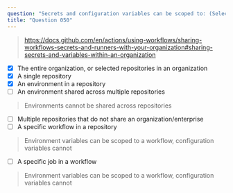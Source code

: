 ```yaml
---
question: "Secrets and configuration variables can be scoped to: (Select three.)"
title: "Question 050"
---
```



> https://docs.github.com/en/actions/using-workflows/sharing-workflows-secrets-and-runners-with-your-organization#sharing-secrets-and-variables-within-an-organization
- [x] The entire organization, or selected repositories in an organization
- [x] A single repository
- [x] An environment in a repository
- [ ] An environment shared across multiple repositories
> Environments cannot be shared across repositories
- [ ] Multiple repositories that do not share an organization/enterprise
- [ ] A specific workflow in a repository
> Environment variables can be scoped to a workflow, configuration variables cannot
- [ ] A specific job in a workflow
> Environment variables can be scoped to a workflow, configuration variables cannot
